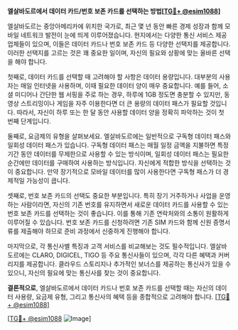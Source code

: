 **엘살바도르에서 데이터 카드/번호 보존 카드를 선택하는 방법[[TG💪+ @esim1088](https://t.me/s/esim1088)]**

엘살바도르는 중앙아메리카에 위치한 국가로, 최근 몇 년 동안 빠른 경제 성장과 함께 모바일 네트워크 발전이 눈에 띄게 이루어졌습니다. 현지에서는 다양한 통신 서비스 제공 업체들이 있으며, 이들은 데이터 카드나 번호 보존 카드 등 다양한 선택지를 제공합니다. 이러한 선택지를 고르는 것은 꽤 중요한 일이며, 자신의 필요와 상황에 맞는 올바른 선택을 해야 합니다.

첫째로, 데이터 카드를 선택할 때 고려해야 할 사항은 데이터 용량입니다. 대부분의 사용자는 매일 인터넷을 사용하며, 이때 필요한 데이터 양이 매우 중요합니다. 예를 들어, 소셜 미디어나 간단한 웹 서핑을 주로 하는 경우, 하루에 1GB 정도면 충분할 수 있지만, 동영상 스트리밍이나 게임을 자주 이용한다면 더 큰 용량의 데이터 패스가 필요할 것입니다. 따라서, 자신이 하루 또는 한 달 동안 사용할 데이터 양을 정확히 파악하는 것이 첫 번째 단계입니다.

둘째로, 요금제의 유형을 살펴보세요. 엘살바도르에는 일반적으로 구독형 데이터 패스와 일회성 데이터 패스가 있습니다. 구독형 데이터 패스는 매월 일정 금액을 지불하면 특정 기간 동안 데이터를 무제한으로 사용할 수 있는 방식이며, 일회성 데이터 패스는 필요한 순간에만 데이터를 구매하여 사용하는 방식입니다. 자신에게 적합한 방식을 선택하는 것이 중요합니다. 만약 장기적으로 모바일 데이터를 많이 사용한다면 구독형 패스가 더 경제적일 가능성이 큽니다.

셋째로, 번호 보존 카드의 선택도 중요한 부분입니다. 특히 장기 거주하거나 사업을 운영하는 사람이라면, 자신의 기존 번호를 유지하면서 새로운 데이터 카드를 사용할 수 있는 번호 보존 카드를 선택하는 것이 좋습니다. 이를 통해 기존 연락처와의 소통이 원활하게 이루어질 수 있습니다. 번호 보존 카드를 신청하려면 기존 SIM 카드와 함께 신원 증명서류를 제출해야 하므로 준비 과정에서 신중하게 진행해야 합니다.

마지막으로, 각 통신사별 특징과 고객 서비스를 비교해보는 것도 필수적입니다. 엘살바도르에는 CLARO, DIGICEL, TIGO 등 주요 통신사들이 있으며, 각각 다른 혜택과 커버리지를 제공합니다. 클라우드 스토리지나 추가적인 보너스를 제공하는 통신사가 있을 수 있으니, 자신의 필요에 맞는 통신사를 찾는 것이 중요합니다.

**결론적으로**, 엘살바도르에서 데이터 카드나 번호 보존 카드를 선택할 때는 자신의 데이터 사용량, 요금제 유형, 그리고 통신사의 혜택 등을 종합적으로 고려해야 합니다. [[TG💪+ @esim1088](https://t.me/s/esim1088)]

[[TG💪+ @esim1088](https://t.me/s/esim1088) ![Image](https://i.postimg.cc/Y0z9fWf4/image.png)]